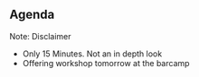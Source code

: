 ## Agenda

Note: 
Disclaimer 
- Only 15 Minutes. Not an in depth look 
- Offering workshop tomorrow at the barcamp